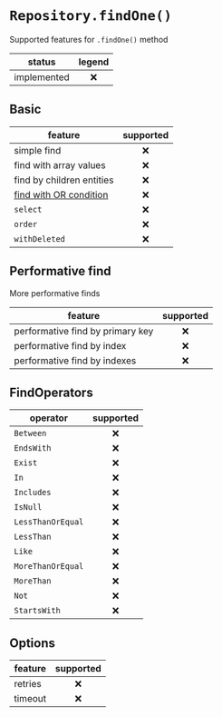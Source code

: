 # `Repository.findOne()`

Supported features for `.findOne()` method

| status      | legend |
| ----------- | :----: |
| implemented |   ❌   |

## Basic

| feature                    | supported |
| -------------------------- | :-------: |
| simple find                |    ❌     |
| find with array values     |    ❌     |
| find by children entities  |    ❌     |
| [find with OR condition]() |    ❌     |
| `select`                   |    ❌     |
| `order`                    |    ❌     |
| `withDeleted`              |    ❌     |

## Performative find

More performative finds

| feature                          | supported |
| -------------------------------- | :-------: |
| performative find by primary key |    ❌     |
| performative find by index       |    ❌     |
| performative find by indexes     |    ❌     |

## FindOperators

| operator          | supported |
| ----------------- | :-------: |
| `Between`         |    ❌     |
| `EndsWith`        |    ❌     |
| `Exist`           |    ❌     |
| `In`              |    ❌     |
| `Includes`        |    ❌     |
| `IsNull`          |    ❌     |
| `LessThanOrEqual` |    ❌     |
| `LessThan`        |    ❌     |
| `Like`            |    ❌     |
| `MoreThanOrEqual` |    ❌     |
| `MoreThan`        |    ❌     |
| `Not`             |    ❌     |
| `StartsWith`      |    ❌     |

## Options

| feature | supported |
| ------- | :-------: |
| retries |    ❌     |
| timeout |    ❌     |
